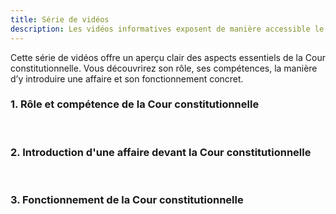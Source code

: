 ```yaml
---
title: Série de vidéos
description: Les vidéos informatives exposent de manière accessible le rôle, la compétence, la procédure et le fonctionnement de la Cour constitutionnelle.
---
```


Cette série de vidéos offre un aperçu clair des aspects essentiels de la Cour constitutionnelle. Vous découvrirez son rôle, ses compétences, la manière d’y introduire une affaire et son fonctionnement concret.

### 1. Rôle et compétence de la Cour constitutionnelle
&nbsp;
<VideoWithSubtitles video-id="FILM1" />

### 2. Introduction d'une affaire devant la Cour constitutionnelle
&nbsp;
<VideoWithSubtitles video-id="FILM2" />

### 3. Fonctionnement de la Cour constitutionnelle
&nbsp;
<VideoWithSubtitles video-id="FILM3" />
